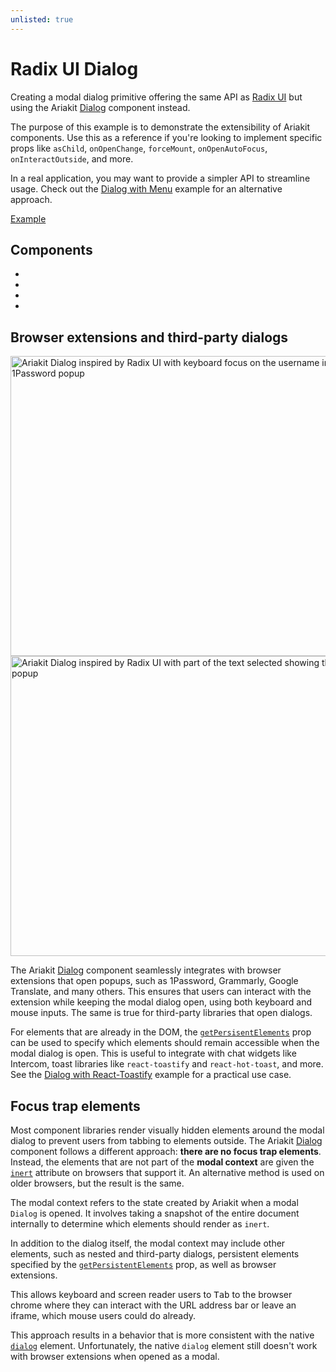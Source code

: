 ```yaml
---
unlisted: true
---
```


# Radix UI Dialog

<p data-description>
  Creating a modal dialog primitive offering the same API as <a href="https://www.radix-ui.com">Radix UI</a> but using the Ariakit <a href="/components/dialog">Dialog</a> component instead.
</p>

<aside data-type="note" title="Note">

The purpose of this example is to demonstrate the extensibility of Ariakit components. Use this as a reference if you're looking to implement specific props like `asChild`, `onOpenChange`, `forceMount`, `onOpenAutoFocus`, `onInteractOutside`, and more.

In a real application, you may want to provide a simpler API to streamline usage. Check out the [Dialog with Menu](/examples/dialog-menu) example for an alternative approach.

</aside>

<a href="./index.tsx" data-playground>Example</a>

## Components

<div data-cards="components">

- [](/components/dialog)
- [](/components/disclosure)
- [](/components/portal)
- [](/components/role)

</div>

## Browser extensions and third-party dialogs

<div class="grid grid-cols-1 sm:grid-cols-2 gap-2 !max-w-5xl overflow-hidden rounded-lg md:rounded-2xl">

<img src="/images/dialog-radix-1password.png" width="640" height="480" alt="Ariakit Dialog inspired by Radix UI with keyboard focus on the username input showing the 1Password popup" />
<img src="/images/dialog-radix-google-translate.png" width="640" height="480" alt="Ariakit Dialog inspired by Radix UI with part of the text selected showing the Google Translate popup" />

</div>

The Ariakit [Dialog](/components/dialog) component seamlessly integrates with browser extensions that open popups, such as 1Password, Grammarly, Google Translate, and many others. This ensures that users can interact with the extension while keeping the modal dialog open, using both keyboard and mouse inputs. The same is true for third-party libraries that open dialogs.

For elements that are already in the DOM, the [`getPersisentElements`](/apis/dialog#getpersistentelements) prop can be used to specify which elements should remain accessible when the modal dialog is open. This is useful to integrate with chat widgets like Intercom, toast libraries like `react-toastify` and `react-hot-toast`, and more. See the [Dialog with React-Toastify](/examples/dialog-react-toastify) example for a practical use case.

## Focus trap elements

Most component libraries render visually hidden elements around the modal dialog to prevent users from tabbing to elements outside. The Ariakit [Dialog](/components/dialog) component follows a different approach: **there are no focus trap elements**. Instead, the elements that are not part of the **modal context** are given the [`inert`](https://developer.mozilla.org/en-US/docs/Web/HTML/Global_attributes/inert) attribute on browsers that support it. An alternative method is used on older browsers, but the result is the same.

<aside data-type="note" title="What's the modal context?">

The modal context refers to the state created by Ariakit when a modal `Dialog` is opened. It involves taking a snapshot of the entire document internally to determine which elements should render as `inert`.

In addition to the dialog itself, the modal context may include other elements, such as nested and third-party dialogs, persistent elements specified by the [`getPersistentElements`](/apis/dialog#getpersistentelements) prop, as well as browser extensions.

</aside>

This allows keyboard and screen reader users to <kbd>Tab</kbd> to the browser chrome where they can interact with the URL address bar or leave an iframe, which mouse users could do already.

This approach results in a behavior that is more consistent with the native [`dialog`](https://developer.mozilla.org/en-US/docs/Web/HTML/Element/dialog) element. Unfortunately, the native `dialog` element still doesn't work with browser extensions when opened as a modal.
